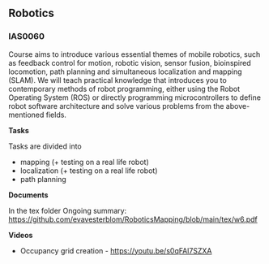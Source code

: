 ## Robotics

### IAS0060

Course aims to introduce various essential themes of mobile robotics, such as feedback control for motion, robotic vision, sensor fusion, bioinspired locomotion, path planning and simultaneous localization and mapping (SLAM). We will teach practical knowledge that introduces you to contemporary methods of robot programming, either using the Robot Operating System (ROS) or directly programming microcontrollers to define robot software architecture and solve various problems from the above-mentioned fields.

**Tasks**

Tasks are divided into
- mapping (+ testing on a real life robot)
- localization (+ testing on a real life robot)
- path planning

**Documents**

In the tex folder
Ongoing summary:
https://github.com/evavesterblom/RoboticsMapping/blob/main/tex/w6.pdf

**Videos**
* Occupancy grid creation - https://youtu.be/s0qFAl7SZXA

